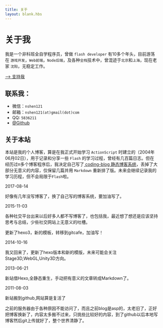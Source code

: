 ```yaml
---
title: 关于
layout: blank.hbs
---
```

# 关于我

我是一个非科班全自学程序员，曾做 `flash developer` 有10多个年头，目前游荡在 `游戏开发`，`Web前端`，`Node后端`，及各种`全栈`技术中，曾混迹于`北京`和`上海`，现在老家 `沈阳`，无稳定工作。

[--> 支持我](/support/)

## 联系我：

* 微信：`nshen121`
* 邮箱：`nshen121(at)gmail(dot)com`
* QQ:  `5836211`
* [@Github](http://github.com/nshen)

## 关于本站

本站是我的个人博客，算是在我正式开始学习 `ActionScript` 时建立的（2004年06月02日），用于记录和分享一些 `Flash` 的学习过程，曾经有几百篇日志。但在经历过n多个博客程序后，我决定自己写了[ coding-blog 静态博客系统](https://github.com/nshen/coding-blog)，丢掉了大部分无意义的内容，仅保留几篇并用 `Markdown` 重新排了版。未来会继续记录我的学习历程，但不会局限于`Flash`啦。

2017-08-14

好像有几年没写博客了，换了自己写的博客系统，要加油写了。

2015-11-03

各种社交平台出来以后好多人都不写博客了，也包括我，最近想了想还是应该坚持思考与总结，少些社交网站上无意义的吐槽。

更新了hexo3，新的模板，转移到gitcafe，加油写！

2014-10-16

我又回来了，更新了hexo版本和新的模版，未来可能会关注Stage3D,WebGL,Unity3D方向。

2013-06-21

新站借Hexo,全静态重生，手动把有意义的文章转成Markdown了。

2011-08-03

新站搬到github,网站算是复活了

之前的服务器由于各种原因不能访问了，而且之前blog是asp的，太老旧了，正好把博客换新了，内容太多搬不过来，只挑些比较好的内容，到了github以后本地写博客然后git上传就好了，整个世界清静了。
